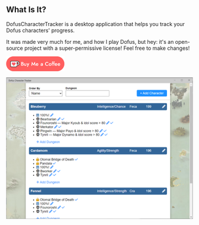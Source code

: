 ## What Is It?

DofusCharacterTracker is a desktop application that helps you track your Dofus characters' progress.

It was made very much for me, and how I play Dofus, but hey: it's an open-source project with a super-permissive license! Feel free to make changes!

[![Buy Me a Coffee at ko-fi.com](https://raw.githubusercontent.com/BenMakesGames/AssetsForNuGet/main/buymeacoffee.png)](https://ko-fi.com/A0A12KQ16)

![](docs/screenshot.png)